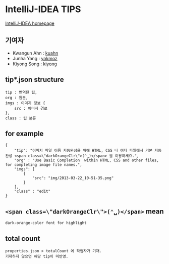 # IntelliJ-IDEA TIPS
[IntelliJ-IDEA homepage](http://kuahn.github.com/IntelliJ-IDEA)

## 기여자
* Kwangun Ahn : [kuahn](https://github.com/kuahn)
* Junha Yang : [yakmoz](https://github.com/yakmoz)
* Kiyong Song : [kiyong](https://github.com/kiyong)

## tip*.json structure
    tip : 번역된 팁,
    org : 원문,
    imgs : 이미지 정보 {
        src : 이미지 경로
    },
    class : 팁 분류


## for example
    {
        "tip": "이미지 파일 이름 자동완성을 위해 HTML, CSS 나 여타 파일에서 기본 자동완성 <span class=\"darkOrangeClr\">(⌃␣)</span> 을 이용하세요.",
        "org" : "Use Basic Completion  within HTML, CSS and other files, for completing image file names.",
        "imgs": [
            {
                "src": "img/2013-03-22_10-51-35.png"
            }
        ],
        "class" : "edit"
    }

## `<span class=\"darkOrangeClr\">(⌃␣)</span>` mean
    dark-orange-color font for highlight

## total count
    properties.json > totalCount 에 작업자가 기재.
    기재하지 않으면 해당 tip이 미반영.